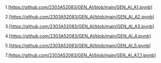 1.[https://github.com/2303A52083/GEN_AI/blob/main/GEN_AI_A1.ipynb] 

2.[https://github.com/2303A52083/GEN_AI/blob/main/GEN_AI_A2.ipynb]

3.[https://github.com/2303A52083/GEN_AI/blob/main/GEN_AI_A3.ipynb]

4.[https://github.com/2303A52083/GEN_AI/blob/main/GEN_AI_4.ipynb]

5.[https://github.com/2303A52083/GEN_AI/blob/main/GEN_AI_5.ipynb]



7.[https://github.com/2303A52083/GEN_AI/blob/main/GEN_AI_A7_1.ipynb]
